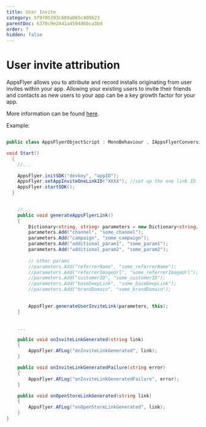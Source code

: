 ```yaml
---
title: User Invite
category: 5f9705393c689a065c409b23
parentDoc: 6370c9e2441a4504d6bca3bd
order: 7
hidden: false
---
```


# User invite attribution

AppsFlyer allows you to attribute and record installs originating from user invites within your app. Allowing your existing users to invite their friends and contacts as new users to your app can be a key growth factor for your app.

More information can be found [here](https://dev.appsflyer.com/hc/docs/dl_user_invite).

Example:
```c#

public class AppsFlyerObjectScript : MonoBehaviour , IAppsFlyerConversionData, IAppsFlyerUserInvite {

void Start()
  {
    //...

    AppsFlyer.initSDK("devkey", "appID");
    AppsFlyer.setAppInviteOneLinkID("XXXX"); //set up the one link ID for the user invite
    AppsFlyer.startSDK();
  }
   

    //...
    public void generateAppsFlyerLink()
    {
        Dictionary<string, string> parameters = new Dictionary<string, string>();
        parameters.Add("channel", "some_channel");
        parameters.Add("campaign", "some_campaign");
        parameters.Add("additional_param1", "some_param1");
        parameters.Add("additional_param2", "some_param2");
       
        // other params
        //parameters.Add("referrerName", "some_referrerName");
        //parameters.Add("referrerImageUrl", "some_referrerImageUrl");
        //parameters.Add("customerID", "some_customerID");
        //parameters.Add("baseDeepLink", "some_baseDeepLink");
        //parameters.Add("brandDomain", "some_brandDomain");
        

        AppsFlyer.generateUserInviteLink(parameters, this);
    }


    ... 

    public void onInviteLinkGenerated(string link)
    {
        AppsFlyer.AFLog("onInviteLinkGenerated", link);
    }

    public void onInviteLinkGeneratedFailure(string error)
    {
        AppsFlyer.AFLog("onInviteLinkGeneratedFailure", error);
    }

    public void onOpenStoreLinkGenerated(string link)
    {
        AppsFlyer.AFLog("onOpenStoreLinkGenerated", link);
    }
}
```
